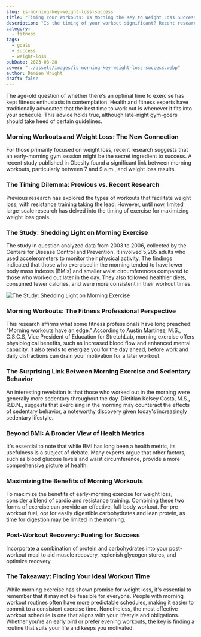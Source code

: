```yaml
---
slug: is-morning-key-weight-loss-success
title: "Timing Your Workouts: Is Morning the Key to Weight Loss Success?"
description: "Is the timing of your workout significant? Recent research published suggests that for those with weight loss goals, morning workouts might be the key."
category:
  - fitness
tags:
  - goals
  - success
  - weight-loss
pubDate: 2023-08-28
cover: "../assets/images/is-morning-key-weight-loss-success.webp"
author: Damien Wright
draft: false
---
```


The age-old question of whether there's an optimal time to exercise has kept fitness enthusiasts in contemplation. Health and fitness experts have traditionally advocated that the best time to work out is whenever it fits into your schedule. This advice holds true, although late-night gym-goers should take heed of certain guidelines.

### Morning Workouts and Weight Loss: The New Connection

For those primarily focused on weight loss, recent research suggests that an early-morning gym session might be the secret ingredient to success. A recent study published in Obesity found a significant link between morning workouts, particularly between 7 and 9 a.m., and weight loss results.

### The Timing Dilemma: Previous vs. Recent Research

Previous research has explored the types of workouts that facilitate weight loss, with resistance training taking the lead. However, until now, limited large-scale research has delved into the timing of exercise for maximizing weight loss goals.

### The Study: Shedding Light on Morning Exercise

The study in question analyzed data from 2003 to 2006, collected by the Centers for Disease Control and Prevention. It involved 5,285 adults who used accelerometers to monitor their physical activity. The findings indicated that those who exercised in the morning tended to have lower body mass indexes (BMIs) and smaller waist circumferences compared to those who worked out later in the day. They also followed healthier diets, consumed fewer calories, and were more consistent in their workout times.

![The Study: Shedding Light on Morning Exercise](/images/posts/shedding-light-morning-exercise.webp)

### Morning Workouts: The Fitness Professional Perspective

This research affirms what some fitness professionals have long preached: "Morning workouts have an edge." According to Austin Martinez, M.S., C.S.C.S, Vice President of Education for StretchLab, morning exercise offers physiological benefits, such as increased blood flow and enhanced mental capacity. It also tends to energize you for the day ahead, before work and daily distractions can drain your motivation for a later workout.

### The Surprising Link Between Morning Exercise and Sedentary Behavior

An interesting revelation is that those who worked out in the morning were generally more sedentary throughout the day. Dietitian Kelsey Costa, M.S., R.D.N., suggests that exercising in the morning may counteract the effects of sedentary behavior, a noteworthy discovery given today's increasingly sedentary lifestyle.

### Beyond BMI: A Broader View of Health Metrics

It's essential to note that while BMI has long been a health metric, its usefulness is a subject of debate. Many experts argue that other factors, such as blood glucose levels and waist circumference, provide a more comprehensive picture of health.

### Maximizing the Benefits of Morning Workouts

To maximize the benefits of early-morning exercise for weight loss, consider a blend of cardio and resistance training. Combining these two forms of exercise can provide an effective, full-body workout. For pre-workout fuel, opt for easily digestible carbohydrates and lean protein, as time for digestion may be limited in the morning.

### Post-Workout Recovery: Fueling for Success

Incorporate a combination of protein and carbohydrates into your post-workout meal to aid muscle recovery, replenish glycogen stores, and optimize recovery.

### The Takeaway: Finding Your Ideal Workout Time

While morning exercise has shown promise for weight loss, it's essential to remember that it may not be feasible for everyone. People with morning workout routines often have more predictable schedules, making it easier to commit to a consistent exercise time. Nonetheless, the most effective workout schedule is one that aligns with your lifestyle and obligations. Whether you're an early bird or prefer evening workouts, the key is finding a routine that suits your life and keeps you motivated.
